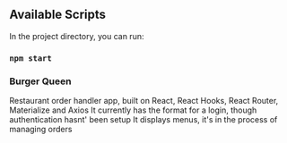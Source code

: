 ## Available Scripts

In the project directory, you can run:

### `npm start`

### Burger Queen

Restaurant order handler app, built on React, React Hooks, React Router, Materialize and Axios 
It currently has the format for a login, though authentication hasnt' been setup
It displays menus, it's in the process of managing orders
